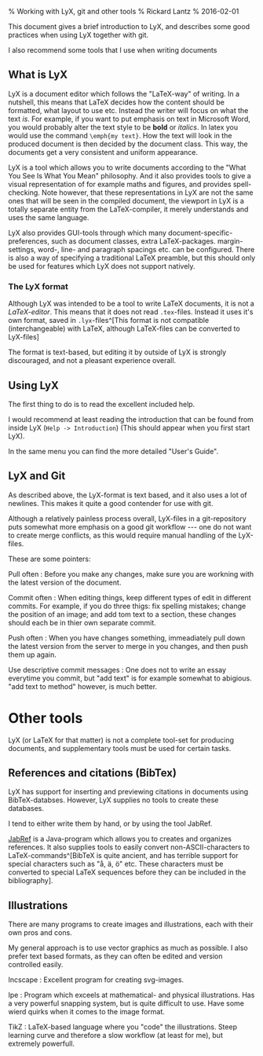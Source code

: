 % Working with LyX, git and other tools
% Rickard Lantz
% 2016-02-01


This document gives a brief introduction to LyX, and describes some good practices when using LyX together with git.

I also recommend some tools that I use when writing documents


## What is LyX

LyX is a document editor which follows the "LaTeX-way" of writing. In a nutshell, this means that LaTeX decides how the content should be formatted, what layout to use etc.
Instead the writer will focus on what the text *is*. For example, if you want to put emphasis on text in Microsoft Word, you would probably alter the text style to be **bold** or *italics*. In latex you would use the command `\emph{my text}`. How the text will look in the produced document is then decided by the document class.
This way, the documents get a very consistent and uniform appearance.

LyX is a tool which allows you to write documents according to the "What You See Is What You Mean" philosophy. And it also provides tools to give a visual representation of for example maths and figures, and provides spell-checking.
Note however, that these representations in LyX are not the same ones that will be seen in the compiled document, the viewport in LyX is a totally separate entity from the LaTeX-compiler, it merely understands and uses the same language.

LyX also provides GUI-tools through which many document-specific-preferences, such as document classes, extra LaTeX-packages. margin-settings, word-, line- and paragraph spacings etc. can be configured. There is also a way of specifying a traditional LaTeX preamble, but this should only be used for features which LyX does not support natively.

### The LyX format

Although LyX was intended to be a tool to write LaTeX documents, it is not a *LaTeX-editor*. This means that it does not read `.tex`-files.
Instead it uses it's own format, saved in `.lyx`-files^[This format is not compatible (interchangeable) with LaTeX, although LaTeX-files can be converted to LyX-files]

The format is text-based, but editing it by outside of LyX is strongly discouraged, and not a pleasant experience overall.


## Using LyX

The first thing to do is to read the excellent included help.

I would recommend at least reading the introduction that can be found from inside LyX (`Help -> Introduction`) (This should appear when you first start LyX).

In the same menu you can find the more detailed "User's Guide".


## LyX and Git

As described above, the LyX-format is text based, and it also uses a lot of newlines. This makes it quite a good contender for use with git.

Although a relatively painless process overall, LyX-files in a git-repository puts somewhat more emphasis on a good git workflow --- one do not want to create merge conflicts, as this would require manual handling of the LyX-files.

These are some pointers:

Pull often
:	Before you make any changes, make sure you are workning with the latest version of the document.

Commit often
:	When editing things, keep different types of edit in different commits. For example, if you do three thigs: fix spelling mistakes; change the position of an image; and add tom text to a section, these changes should each be in thier own separate commit.

Push often
:	When you have changes something, immeadiately pull down the latest version from the server to merge in you changes, and then push them up again.

Use descriptive commit messages
:	One does not to write an essay everytime you commit, but "add text" is for example somewhat to abigious. "add text to method" however, is much better.


# Other tools

LyX (or LaTeX for that matter) is not a complete tool-set for producing documents, and supplementary tools must be used for certain tasks.

## References and citations (BibTex)

LyX has support for inserting and previewing citations in documents using BibTeX-databses. However, LyX supplies no tools to create these databases.

I tend to either write them by hand, or by using the tool JabRef.

[JabRef](http://www.jabref.org/) is a Java-program which allows you to creates and organizes references. It also supplies tools to easily convert non-ASCII-characters to LaTeX-commands^[BibTeX is quite ancient, and has terrible support for special characters such as "å, ä, ö" etc. These characters must be converted to special LaTeX sequences before they can be included in the bibliography].

## Illustrations

There are many programs to create images and illustrations, each with their own pros and cons.

My general approach is to use vector graphics as much as possible. I also prefer text based formats, as they can often be edited and version controlled easily.

Incscape
:	Excellent program for creating svg-images.

Ipe
:	Program which exceels at mathematical- and physical illustrations. Has a very powerful snapping system, but is quite difficult to use. Have some wierd quirks when it comes to the image format.

TikZ
:	LaTeX-based language where you "code" the illustrations. Steep learning curve and therefore a slow workflow (at least for me), but extremely powerfull.

